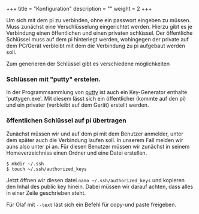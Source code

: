 ﻿+++
title = "Konfiguration"
description = ""
weight = 2
+++

Um sich mit dem pi zu verbinden, ohne ein passwort eingeben zu müssen. Muss zunächst eine Verschlüsselung eingerichtet werden.
Hierzu gibt es je Verbindung einen öffentlichen und einen privaten schlüssel.
Der öffentliche Schlüssel muss auf dem pi hinterlegt werden, wohingegen der private auf dem PC/Gerät verbleibt mit dem die Verbindung zu pi aufgebaut werden soll.

Zum generieren der Schlüssel gibt es verschiedene möglichkeiten

### Schlüssen mit "putty" erstelen.
In der Programmsammlung von [putty](https://www.chiark.greenend.org.uk/~sgtatham/putty/releases/0.70.html) ist auch ein Key-Generator enthalte 'puttygen.exe'.
Mit diesem lässt sich ein öffentlicher (kommte auf den pi) und ein privater (verbleibt auf dem Gerät) erstellt werden.

### öffentlichen Schlüssel auf pi übertragen
Zunächst müssen wir und auf dem pi mit dem Benutzer anmelder, unter dem später auch die Verbindung laufen soll.
In unserem Fall melden wir auns also unter pi an.
Für diesen Benutzer müssen wir zunächst in seinem Homeverzeichniss einen Ordner und eine Datei erstellen.

	$ mkdir ~/.ssh
	$ touch ~/.ssh/authorized_keys

Jetzt öffnen wir diesen datei `nano ~/.ssh/authorized_keys` und kopieren den Inhal des public key hinein. Dabei müssen wir darauf achten, dass alles in einer Zeile geschrieben steht.



Für Olaf  mit `--text` läst sich ein Befehl für copy-und paste freigeben.

